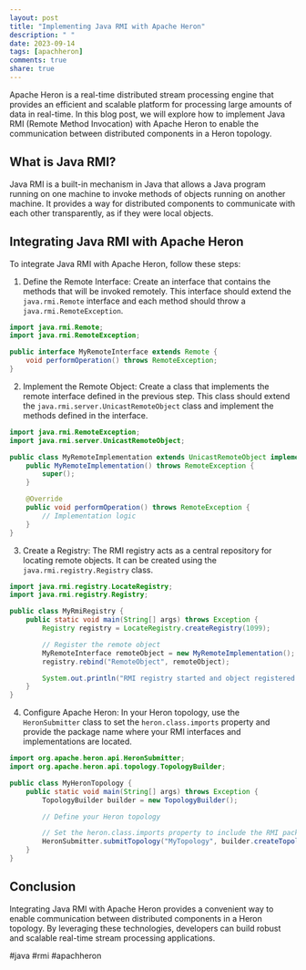 ```yaml
---
layout: post
title: "Implementing Java RMI with Apache Heron"
description: " "
date: 2023-09-14
tags: [apachheron]
comments: true
share: true
---
```


Apache Heron is a real-time distributed stream processing engine that provides an efficient and scalable platform for processing large amounts of data in real-time. In this blog post, we will explore how to implement Java RMI (Remote Method Invocation) with Apache Heron to enable the communication between distributed components in a Heron topology.

## What is Java RMI?

Java RMI is a built-in mechanism in Java that allows a Java program running on one machine to invoke methods of objects running on another machine. It provides a way for distributed components to communicate with each other transparently, as if they were local objects.

## Integrating Java RMI with Apache Heron

To integrate Java RMI with Apache Heron, follow these steps:

1. Define the Remote Interface: Create an interface that contains the methods that will be invoked remotely. This interface should extend the `java.rmi.Remote` interface and each method should throw a `java.rmi.RemoteException`.

```java
import java.rmi.Remote;
import java.rmi.RemoteException;

public interface MyRemoteInterface extends Remote {
    void performOperation() throws RemoteException;
}
```

2. Implement the Remote Object: Create a class that implements the remote interface defined in the previous step. This class should extend the `java.rmi.server.UnicastRemoteObject` class and implement the methods defined in the interface.

```java
import java.rmi.RemoteException;
import java.rmi.server.UnicastRemoteObject;

public class MyRemoteImplementation extends UnicastRemoteObject implements MyRemoteInterface {
    public MyRemoteImplementation() throws RemoteException {
        super();
    }

    @Override
    public void performOperation() throws RemoteException {
        // Implementation logic
    }
}
```

3. Create a Registry: The RMI registry acts as a central repository for locating remote objects. It can be created using the `java.rmi.registry.Registry` class.

```java
import java.rmi.registry.LocateRegistry;
import java.rmi.registry.Registry;

public class MyRmiRegistry {
    public static void main(String[] args) throws Exception {
        Registry registry = LocateRegistry.createRegistry(1099);

        // Register the remote object
        MyRemoteInterface remoteObject = new MyRemoteImplementation();
        registry.rebind("RemoteObject", remoteObject);

        System.out.println("RMI registry started and object registered successfully.");
    }
}
```

4. Configure Apache Heron: In your Heron topology, use the `HeronSubmitter` class to set the `heron.class.imports` property and provide the package name where your RMI interfaces and implementations are located.

```java
import org.apache.heron.api.HeronSubmitter;
import org.apache.heron.api.topology.TopologyBuilder;

public class MyHeronTopology {
    public static void main(String[] args) throws Exception {
        TopologyBuilder builder = new TopologyBuilder();

        // Define your Heron topology

        // Set the heron.class.imports property to include the RMI package
        HeronSubmitter.submitTopology("MyTopology", builder.createTopology(), args);
    }
}
```

## Conclusion

Integrating Java RMI with Apache Heron provides a convenient way to enable communication between distributed components in a Heron topology. By leveraging these technologies, developers can build robust and scalable real-time stream processing applications.

#java #rmi #apachheron